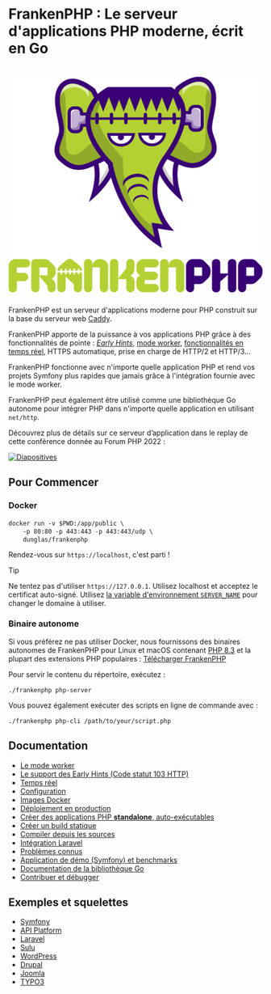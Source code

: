 # FrankenPHP : Le serveur d'applications PHP moderne, écrit en Go

<h1 align="center"><a href="https://frankenphp.dev"><img src="../../frankenphp.png" alt="FrankenPHP" width="600"></a></h1>

FrankenPHP est un serveur d'applications moderne pour PHP construit sur la base du serveur web [Caddy](https://caddyserver.com/).

FrankenPHP apporte de la puissance à vos applications PHP grâce à des fonctionnalités de pointe : [*Early Hints*](https://frankenphp.dev/docs/early-hints/), [mode worker](https://frankenphp.dev/docs/worker/), [fonctionnalités en temps réel](https://frankenphp.dev/docs/mercure/), HTTPS automatique, prise en charge de HTTP/2 et HTTP/3...

FrankenPHP fonctionne avec n'importe quelle application PHP et rend vos projets Symfony plus rapides que jamais grâce à l'intégration fournie avec le mode worker.

FrankenPHP peut également être utilisé comme une bibliothèque Go autonome pour intégrer PHP dans n'importe quelle application en utilisant `net/http`.

Découvrez plus de détails sur ce serveur d’application dans le replay de cette conférence donnée au Forum PHP 2022 :

<a href="https://dunglas.dev/2022/10/frankenphp-the-modern-php-app-server-written-in-go/"><img src="https://dunglas.dev/wp-content/uploads/2022/10/frankenphp.png" alt="Diapositives" width="600"></a>

## Pour Commencer

### Docker

```console
docker run -v $PWD:/app/public \
    -p 80:80 -p 443:443 -p 443:443/udp \
    dunglas/frankenphp
```

Rendez-vous sur `https://localhost`, c'est parti !

> [!TIP]
>
> Ne tentez pas d'utiliser `https://127.0.0.1`. Utilisez localhost et acceptez le certificat auto-signé.
> Utilisez [ la variable d'environnement `SERVER_NAME`](docs/config.md#environment-variables) pour changer le domaine à utiliser.

### Binaire autonome

Si vous préférez ne pas utiliser Docker, nous fournissons des binaires autonomes de FrankenPHP pour Linux et macOS
contenant [PHP 8.3](https://www.php.net/releases/8.3/fr.php) et la plupart des extensions PHP populaires : [Télécharger FrankenPHP](https://github.com/dunglas/frankenphp/releases)

Pour servir le contenu du répertoire, exécutez :

```console
./frankenphp php-server
```

Vous pouvez également exécuter des scripts en ligne de commande avec :

```console
./frankenphp php-cli /path/to/your/script.php
```

## Documentation

* [Le mode worker](https://frankenphp.dev/docs/worker/)
* [Le support des Early Hints (Code statut 103 HTTP)](https://frankenphp.dev/docs/early-hints/)
* [Temps réel](https://frankenphp.dev/docs/mercure/)
* [Configuration](https://frankenphp.dev/docs/config/)
* [Images Docker](https://frankenphp.dev/docs/docker/)
* [Déploiement en production](docs/production.md)
* [Créer des applications PHP **standalone**, auto-exécutables](https://frankenphp.dev/docs/embed/)
* [Créer un build statique](https://frankenphp.dev/docs/static/)
* [Compiler depuis les sources](https://frankenphp.dev/docs/compile/)
* [Intégration Laravel](https://frankenphp.dev/docs/laravel/)
* [Problèmes connus](https://frankenphp.dev/docs/known-issues/)
* [Application de démo (Symfony) et benchmarks](https://github.com/dunglas/frankenphp-demo)
* [Documentation de la bibliothèque Go](https://pkg.go.dev/github.com/dunglas/frankenphp)
* [Contribuer et débugger](https://frankenphp.dev/docs/contributing/)

## Exemples et squelettes

* [Symfony](https://github.com/dunglas/symfony-docker)
* [API Platform](https://api-platform.com/docs/distribution/)
* [Laravel](https://frankenphp.dev/docs/laravel/)
* [Sulu](https://sulu.io/blog/running-sulu-with-frankenphp)
* [WordPress](https://github.com/dunglas/frankenphp-wordpress)
* [Drupal](https://github.com/dunglas/frankenphp-drupal)
* [Joomla](https://github.com/alexandreelise/frankenphp-joomla)
* [TYPO3](https://github.com/ochorocho/franken-typo3)